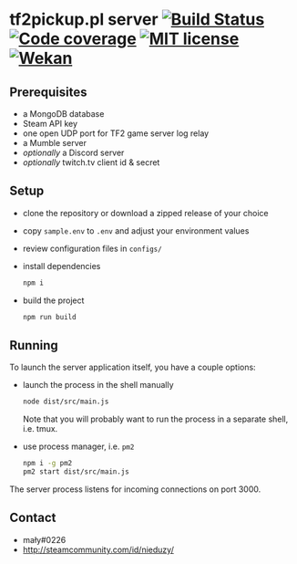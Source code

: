 # tf2pickup.pl server [![Build Status](https://api.travis-ci.com/tf2pickup-pl/server.svg?branch=master)](https://travis-ci.com/tf2pickup-pl/server) [![Code coverage](https://codecov.io/gh/tf2pickup-pl/server/branch/master/graph/badge.svg)](https://codecov.io/gh/tf2pickup-pl/server) [![MIT license](https://img.shields.io/github/license/tf2pickup-pl/server)](https://github.com/tf2pickup-pl/server/blob/master/LICENSE) [![Wekan](https://img.shields.io/badge/project-wekan-%2300aecc.svg)](https://w.supra.tf/b/xYYTewYR5RcvfHBZ8/tf2pickup-pl)

## Prerequisites

* a MongoDB database
* Steam API key
* one open UDP port for TF2 game server log relay
* a Mumble server
* *optionally* a Discord server
* *optionally* twitch.tv client id & secret

## Setup

* clone the repository or download a zipped release of your choice
* copy `sample.env` to `.env` and adjust your environment values
* review configuration files in `configs/`
* install dependencies

    ```bash
    npm i
    ```

* build the project

    ```bash
    npm run build
    ```

## Running

To launch the server application itself, you have a couple options:

* launch the process in the shell manually

    ```bash
    node dist/src/main.js
    ```

    Note that you will probably want to run the process in a separate shell, i.e. tmux.

* use process manager, i.e. `pm2`

    ```bash
    npm i -g pm2
    pm2 start dist/src/main.js
    ```

The server process listens for incoming connections on port 3000.

## Contact

* mały#0226
* <http://steamcommunity.com/id/nieduzy/>
